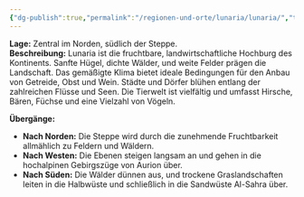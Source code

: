 ```yaml
---
{"dg-publish":true,"permalink":"/regionen-und-orte/lunaria/lunaria/","tags":["Region"],"created":"2024-12-27T12:42:30.165+01:00","updated":"2025-01-16T11:32:54.239+01:00"}
---
```


**Lage:** Zentral im Norden, südlich der Steppe.  
**Beschreibung:** Lunaria ist die fruchtbare, landwirtschaftliche Hochburg des Kontinents. Sanfte Hügel, dichte Wälder, und weite Felder prägen die Landschaft. Das gemäßigte Klima bietet ideale Bedingungen für den Anbau von Getreide, Obst und Wein. Städte und Dörfer blühen entlang der zahlreichen Flüsse und Seen. Die Tierwelt ist vielfältig und umfasst Hirsche, Bären, Füchse und eine Vielzahl von Vögeln.

**Übergänge:**

- **Nach Norden:** Die Steppe wird durch die zunehmende Fruchtbarkeit allmählich zu Feldern und Wäldern.
- **Nach Westen:** Die Ebenen steigen langsam an und gehen in die hochalpinen Gebirgszüge von Aurion über.
- **Nach Süden:** Die Wälder dünnen aus, und trockene Graslandschaften leiten in die Halbwüste und schließlich in die Sandwüste Al-Sahra über.